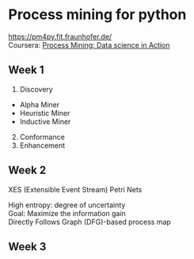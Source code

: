 # Process mining for python
https://pm4py.fit.fraunhofer.de/  
Coursera: [Process Mining: Data science in Action](https://www.coursera.org/learn/process-mining)
## Week 1
1. Discovery
- Alpha Miner
- Heuristic Miner
- Inductive Miner
2. Conformance
3. Enhancement
## Week 2
XES (Extensible Event Stream)
Petri Nets

   
High entropy: degree of uncertainty   
Goal: Maximize the information gain    
Directly Follows Graph (DFG)-based process map

## Week 3
